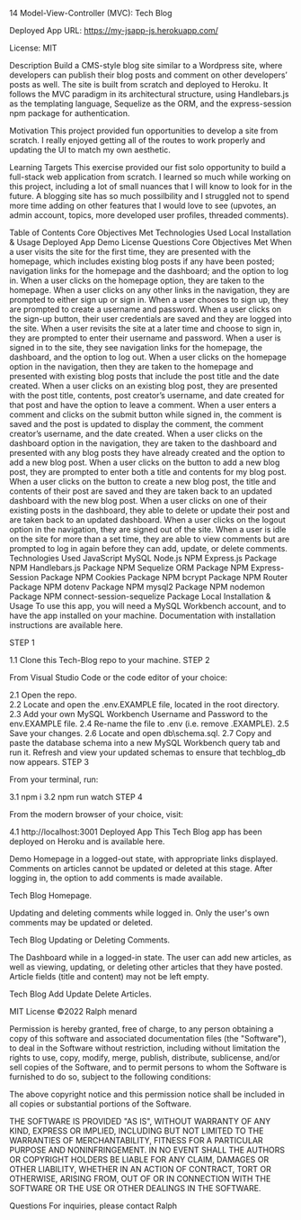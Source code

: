 14 Model-View-Controller (MVC): Tech Blog

Deployed App URL:
https://my-jsapp-js.herokuapp.com/

License: MIT

Description
Build a CMS-style blog site similar to a Wordpress site, where developers can publish their blog posts and comment on other developers’ posts as well. The site is built from scratch and deployed to Heroku. It follows the MVC paradigm in its architectural structure, using Handlebars.js as the templating language, Sequelize as the ORM, and the express-session npm package for authentication.

Motivation
This project provided fun opportunities to develop a site from scratch. I really enjoyed getting all of the routes to work properly and updating the UI to match my own aesthetic.

Learning Targets
This exercise provided our fist solo opportunity to build a full-stack web application from scratch. I learned so much while working on this project, including a lot of small nuances that I will know to look for in the future. A blogging site has so much possilbility and I struggled not to spend more time adding on other features that I would love to see (upvotes, an admin account, topics, more developed user profiles, threaded comments).

Table of Contents
Core Objectives Met
Technologies Used
Local Installation & Usage
Deployed App
Demo
License
Questions
Core Objectives Met
When a user visits the site for the first time, they are presented with the homepage, which includes existing blog posts if any have been posted; navigation links for the homepage and the dashboard; and the option to log in.
When a user clicks on the homepage option, they are taken to the homepage.
When a user clicks on any other links in the navigation, they are prompted to either sign up or sign in.
When a user chooses to sign up, they are prompted to create a username and password.
When a user clicks on the sign-up button, their user credentials are saved and they are logged into the site.
When a user revisits the site at a later time and choose to sign in, they are prompted to enter their username and password.
When a user is signed in to the site, they see navigation links for the homepage, the dashboard, and the option to log out.
When a user clicks on the homepage option in the navigation, then they are taken to the homepage and presented with existing blog posts that include the post title and the date created.
When a user clicks on an existing blog post, they are presented with the post title, contents, post creator’s username, and date created for that post and have the option to leave a comment.
When a user enters a comment and clicks on the submit button while signed in, the comment is saved and the post is updated to display the comment, the comment creator’s username, and the date created.
When a user clicks on the dashboard option in the navigation, they are taken to the dashboard and presented with any blog posts they have already created and the option to add a new blog post.
When a user clicks on the button to add a new blog post, they are prompted to enter both a title and contents for my blog post.
When a user clicks on the button to create a new blog post, the title and contents of their post are saved and they are taken back to an updated dashboard with the new blog post.
When a user clicks on one of their existing posts in the dashboard, they able to delete or update their post and are taken back to an updated dashboard.
When a user clicks on the logout option in the navigation, they are signed out of the site.
When a user is idle on the site for more than a set time, they are able to view comments but are prompted to log in again before they can add, update, or delete comments.
Technologies Used
JavaScript
MySQL
Node.js
NPM Express.js Package
NPM Handlebars.js Package
NPM Sequelize ORM Package
NPM Express-Session Package
NPM Cookies Package
NPM bcrypt Package
NPM Router Package
NPM dotenv Package
NPM mysql2 Package
NPM nodemon Package
NPM connect-session-sequelize Package
Local Installation & Usage
To use this app, you will need a MySQL Workbench account, and to have the app installed on your machine. Documentation with installation instructions are available here.

STEP 1

1.1 Clone this Tech-Blog repo to your machine.
STEP 2

From Visual Studio Code or the code editor of your choice:

2.1 Open the repo.  
2.2 Locate and open the .env.EXAMPLE file, located in the root directory.
2.3 Add your own MySQL Workbench Username and Password to the env.EXAMPLE file.
2.4 Re-name the file to .env (i.e. remove .EXAMPLE).
2.5 Save your changes.
2.6 Locate and open db\schema.sql.
2.7 Copy and paste the database schema into a new MySQL Workbench query tab and run it. Refresh and view your updated schemas to ensure that techblog_db now appears.
STEP 3

From your terminal, run:

3.1 npm i
3.2 npm run watch
STEP 4

From the modern browser of your choice, visit:

4.1 http://localhost:3001
Deployed App
This Tech Blog app has been deployed on Heroku and is available here.

Demo
Homepage in a logged-out state, with appropriate links displayed. Comments on articles cannot be updated or deleted at this stage. After logging in, the option to add comments is made available.

Tech Blog Homepage.

Updating and deleting comments while logged in. Only the user's own comments may be updated or deleted.

Tech Blog Updating or Deleting Comments.

The Dashboard while in a logged-in state. The user can add new articles, as well as viewing, updating, or deleting other articles that they have posted. Article fields (title and content) may not be left empty.

Tech Blog Add Update Delete Articles.

MIT License
©2022 Ralph menard

Permission is hereby granted, free of charge, to any person obtaining a copy of this software and associated documentation files (the "Software"), to deal in the Software without restriction, including without limitation the rights to use, copy, modify, merge, publish, distribute, sublicense, and/or sell copies of the Software, and to permit persons to whom the Software is furnished to do so, subject to the following conditions:

The above copyright notice and this permission notice shall be included in all copies or substantial portions of the Software.

THE SOFTWARE IS PROVIDED "AS IS", WITHOUT WARRANTY OF ANY KIND, EXPRESS OR IMPLIED, INCLUDING BUT NOT LIMITED TO THE WARRANTIES OF MERCHANTABILITY, FITNESS FOR A PARTICULAR PURPOSE AND NONINFRINGEMENT. IN NO EVENT SHALL THE AUTHORS OR COPYRIGHT HOLDERS BE LIABLE FOR ANY CLAIM, DAMAGES OR OTHER LIABILITY, WHETHER IN AN ACTION OF CONTRACT, TORT OR OTHERWISE, ARISING FROM, OUT OF OR IN CONNECTION WITH THE SOFTWARE OR THE USE OR OTHER DEALINGS IN THE SOFTWARE.

Questions
For inquiries, please contact Ralph
